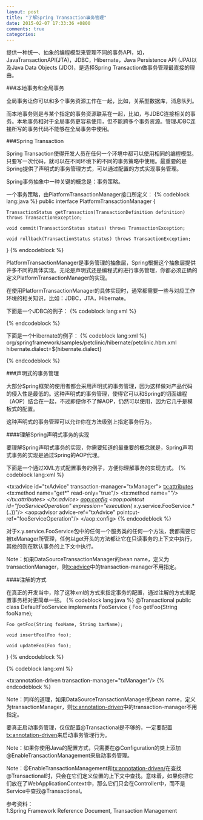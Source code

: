 ```yaml
---
layout: post
title: "了解Spring Transaction事务管理"
date: 2015-02-07 17:33:36 +0800
comments: true
categories: 
---
```

提供一种统一、抽象的编程模型来管理不同的事务API，如，JavaTransactionAPI(JTA)，JDBC，Hibernate，Java Persistence API (JPA)以及Java Data Objects (JDO)，是选择Spring Transaction做事务管理最直接的理由。

###本地事务和全局事务

全局事务让你可以和多个事务资源工作在一起，比如，关系型数据库，消息队列。

而本地事务则是与某个指定的事务资源联系在一起，比如，与JDBC连接相关的事务。本地事务相对于全局事务更容易使用，但不能跨多个事务资源。管理JDBC连接所写的事务代码不能够在全局事务中使用。

###Spring Transaction

Spring Transaction使得开发人员在任何一个环境中都可以使用相同的编程模型。只要写一次代码，就可以在不同环境下的不同的事务策略中使用。最重要的是Spring提供了声明式的事务管理方式，可以通过配置的方式实现事务管理。

Spring事务抽象中一种关键的概念是：事务策略。

一个事务策略，由PlatformTransactionManager接口所定义：
{% codeblock lang:java %}
public interface PlatformTransactionManager {

	TransactionStatus getTransaction(TransactionDefinition definition) throws TransactionException;

	void commit(TransactionStatus status) throws TransactionException;

	void rollback(TransactionStatus status) throws TransactionException;
}
{% endcodeblock %}

PlatformTransactionManager是事务管理的抽象层，Spring根据这个抽象层提供许多不同的具体实现。无论是声明式还是编程式的进行事务管理，你都必须正确的定义PlatformTransactionManager的实现。

在使用PlatformTransactionManager的具体实现时，通常都需要一些与对应工作环境的相关知识，比如：JDBC，JTA，Hibernate。

下面是一个JDBC的例子：
{% codeblock lang:xml %}
<bean id="dataSource" class="org.apache.commons.dbcp.BasicDataSource" destroy-method="close">
        <property name="driverClassName" value="${jdbc.driverClassName}"/>
        <property name="url" value="${jdbc.url}"/>
        <property name="username" value="${jdbc.username}"/>
        <property name="password" value="${jdbc.password}"/>
</bean>

<bean id="txManager" class="org.springframework.jdbc.datasource.DataSourceTransactionManager">
        <property name="dataSource" ref="dataSource"/>
</bean>
{% endcodeblock %}

下面是一个Hibernate的例子：
{% codeblock lang:xml %}
<bean id="sessionFactory" class="org.springframework.orm.hibernate3.LocalSessionFactoryBean">
        <property name="dataSource" ref="dataSource"/>
        <property name="mappingResources">
            <list>
                <value>org/springframework/samples/petclinic/hibernate/petclinic.hbm.xml</value>
            </list>
        </property>
        <property name="hibernateProperties">
            <value>
                hibernate.dialect=${hibernate.dialect}
            </value>
        </property>
</bean>

<bean id="txManager" class="org.springframework.orm.hibernate3.HibernateTransactionManager">
        <property name="sessionFactory" ref="sessionFactory"/>
</bean> 
{% endcodeblock %}

###声明式的事务管理

大部分Spring框架的使用者都会采用声明式的事务管理，因为这样做对产品代码的侵入性是最低的。这种声明式的事务管理，使得它可以和Spring的切面编程（AOP）结合在一起，不过即便你不了解AOP，仍然可以使用，因为它几乎是模板式的配置。

这种声明式的事务管理可以允许你在方法级别上指定事务行为。

####理解Spring声明式事务的实现

要理解Spring声明式事务的实现，你需要知道的最重要的概念就是，Spring声明式事务的实现是通过Spring的AOP代理。

下面是一个通过XML方式配置事务的例子，方便你理解事务的实现方式。
{% codeblock lang:xml %}
<?xml version="1.0" encoding="UTF-8"?>
<beans xmlns="http://www.springframework.org/schema/beans"
       xmlns:xsi="http://www.w3.org/2001/XMLSchema-instance" xmlns:aop="http://www.springframework.org/schema/aop"
       xmlns:tx="http://www.springframework.org/schema/tx" xsi:schemaLocation="
        http://www.springframework.org/schema/beans
        http://www.springframework.org/schema/beans/spring-beans.xsd
        http://www.springframework.org/schema/tx
        http://www.springframework.org/schema/tx/spring-tx.xsd
        http://www.springframework.org/schema/aop
        http://www.springframework.org/schema/aop/spring-aop.xsd">
    <!-- this is the service object that we want to make transactional -->
    <bean id="fooService" class="x.y.service.DefaultFooService"/>
    <!-- the transactional advice (what 'happens'; see the <aop:advisor/> bean below) -->
    <tx:advice id="txAdvice" transaction-manager="txManager"> <!-- the transactional semantics... -->
        <tx:attributes>
            <!-- all methods starting with 'get' are read-only -->
            <tx:method name="get*" read-only="true"/>
            <!-- other methods use the default transaction settings (see below) -->
            <tx:method name="*"/>
        </tx:attributes>
    </tx:advice>
    <!-- ensure that the above transactional advice runs for any execution
        of an operation defined by the FooService interface -->
    <aop:config>
        <aop:pointcut id="fooServiceOperation" expression="execution(* x.y.service.FooService.*(..))"/>
        <aop:advisor advice-ref="txAdvice" pointcut-ref="fooServiceOperation"/>
    </aop:config>
    <!-- don't forget the DataSource -->
    <bean id="dataSource" class="org.apache.commons.dbcp.BasicDataSource" destroy-method="close">
        <property name="driverClassName" value="oracle.jdbc.driver.OracleDriver"/>
        <property name="url" value="jdbc:oracle:thin:@rj-t42:1521:elvis"/>
        <property name="username" value="scott"/>
        <property name="password" value="tiger"/>
    </bean>
    <!-- similarly, don't forget the PlatformTransactionManager -->
    <bean id="txManager" class="org.springframework.jdbc.datasource.DataSourceTransactionManager">
        <property name="dataSource" ref="dataSource"/>
    </bean>
    <!-- other <bean/> definitions here -->
</beans>
{% endcodeblock %}

对于x.y.service.FooService包中的任何一个服务类的任何一个方法，我都需要它被txManager所管理，任何以get开头的方法都让它在只读事务的上下文中执行，其他的则在默认事务的上下文中执行。

Note：如果DataSourceTransactionManager的bean name，定义为transactionManager，则<tx:advice>中的transaction-manager不用指定。

####注解的方式

在真正的开发当中，除了这种xml的方式来指定事务的配置，通过注解的方式来配置事务相对更简单一些。
{% codeblock lang:java %}
@Transactional
public class DefaultFooService implements FooService {
	Foo getFoo(String fooName);

	Foo getFoo(String fooName, String barName);

	void insertFoo(Foo foo);

	void updateFoo(Foo foo);
}
{% endcodeblock %}

{% codeblock lang:xml %}
<?xml version="1.0" encoding="UTF-8"?>
<beans xmlns="http://www.springframework.org/schema/beans"
       xmlns:xsi="http://www.w3.org/2001/XMLSchema-instance"
       xmlns:tx="http://www.springframework.org/schema/tx" xsi:schemaLocation="http://www.springframework.org/schema/beans
        http://www.springframework.org/schema/beans/spring-beans.xsd
        http://www.springframework.org/schema/tx
        http://www.springframework.org/schema/tx/spring-tx.xsd">
    <!-- this is the service object that we want to make transactional -->
    <bean id="fooService" class="x.y.service.DefaultFooService"/>
    <!-- enable the configuration of transactional behavior based on annotations -->
    <tx:annotation-driven transaction-manager="txManager"/>
    <!-- a PlatformTransactionManager is still
     required -->
    <bean id="txManager"
          class="org.springframework.jdbc.datasource.DataSourceTransactionManager"> <!-- (this dependency is defined somewhere else) -->
        <property name="dataSource" ref="dataSource"/>
    </bean>
    <!-- other <bean/> definitions here -->
</beans>
{% endcodeblock %}

Note：同样的道理，如果DataSourceTransactionManager的bean name，定义为transactionManager，则<tx:annotation-driven>中的transaction-manager不用指定。

要真正启动事务管理，仅仅配置@Transactional是不够的，一定要配置<tx:annotation-driven>来启动事务管理行为。

Note：如果你使用Java的配置方式，只需要在@Configuration的类上添加@EnableTransactionManagement来启动事务管理。

Note：@EnableTransactionManagement和<tx:annotation-driven/>在查找@Transactional时，只会在它们定义位置的上下文中查找。意味着，如果你把它们放在了WebApplicationContext中，那么它们只会在Controller中，而不是Service中查找@Transactional。


参考资料：     
1.Spring Framework Reference Document, Transaction Management


